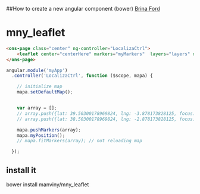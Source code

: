 ##How to create a new angular component (bower)
[Brina Ford](http://briantford.com/blog/angular-bower)


mny_leaflet
===========

```html
<ons-page class="center" ng-controller="LocalizaCtrl">
    <leaflet center="centerHere" markers="myMarkers"  layers="layers" defaults="defaults"  ></leaflet>
</ons-page>
````


```javascript
angular.module('myApp')
  .controller('LocalizaCtrl', function ($scope, mapa) {

  	// initialize map
	mapa.setDefaultMap();


  	var array = [];
	// array.push({lat: 39.50300178969824, lng: -3.878173828125, focus: true, draggable: false});	
	// array.push({lat: 38.50300178969824, lng: -2.878173828125, focus: true, draggable: false});	

	mapa.pushMarkers(array); 
	mapa.myPosition();
	// mapa.fitMarkers(array); // not reloading map

  });
```

## install it
bower install manviny/mny_leaflet
